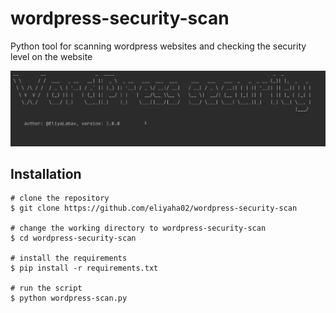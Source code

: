 # wordpress-security-scan
Python tool for scanning wordpress websites and checking the security level on the website

<img src = wordpress-security-scan.png> 

## Installation

```console
# clone the repository 
$ git clone https://github.com/eliyaha02/wordpress-security-scan

# change the working directory to wordpress-security-scan
$ cd wordpress-security-scan

# install the requirements
$ pip install -r requirements.txt

# run the script
$ python wordpress-scan.py 
```

